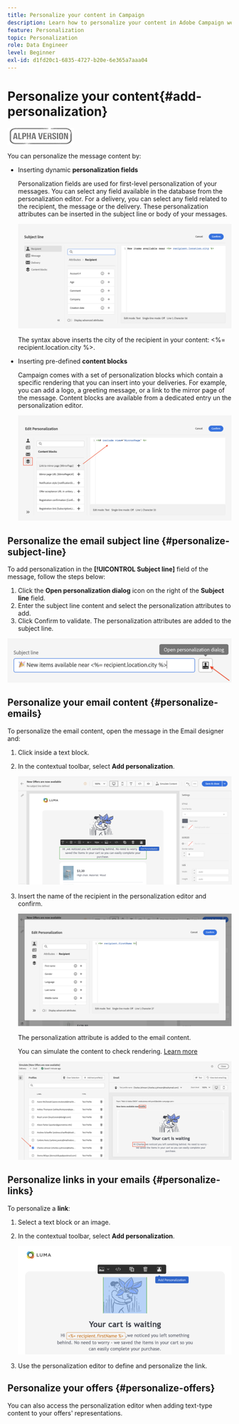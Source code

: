 ```yaml
---
title: Personalize your content in Campaign
description: Learn how to personalize your content in Adobe Campaign web UI
feature: Personalization
topic: Personalization
role: Data Engineer
level: Beginner
exl-id: d1fd20c1-6835-4727-b20e-6e365a7aaa04
---
```

# Personalize your content{#add-personalization}

![](../assets/do-not-localize/badge.png)

You can personalize the message content by:

* Inserting dynamic **personalization fields**

    Personalization fields are used for first-level personalization of your messages. You can select any field available in the database from the personalization editor. For a delivery, you can select any field related to the recipient, the message or the delivery. These personalization attributes can be inserted in the subject line or body of your messages.

    ![](assets/perso-subject-line.png)

    The syntax above inserts the city of the recipient in your content: <%= recipient.location.city %>.
    
* Inserting pre-defined **content blocks**
    
    Campaign comes with a set of personalization blocks which contain a specific rendering that you can insert into your deliveries. For example, you can add a logo, a greeting message, or a link to the mirror page of the message. Content blocks are available from a dedicated entry un the personalization editor.

    ![](assets/perso-content-blocks.png)
<!--
* Create **conditional content**

    Configure conditional content to add dynamic personalization based on the recipient’s profile for example. Text blocks and/or images are inserted when a particular condition is true.
-->

## Personalize the email subject line {#personalize-subject-line}

To add personalization in the **[!UICONTROL Subject line]** field of the message, follow the steps below:

1. Click the **Open personalization dialog** icon on the right of the **Subject line** field.
1. Enter the subject line content and select the personalization attributes to add.
1. Click Confirm to validate. The personalization attributes are added to the subject line.

![](assets/perso-subject.png)

## Personalize your email content {#personalize-emails}

To personalize the email content, open the message in the Email designer and:

1. Click inside a text block.
1. In the contextual toolbar, select **Add personalization**.

    ![](assets/perso-add-to-content.png)

1. Insert the name of the recipient in the personalization editor and confirm.

    ![](assets/perso-add-name.png)

    The personalization attribute is added to the email content. 
    
    You can simulate the content to check rendering. [Learn more](../preview-test/preview-content.md)

    ![](assets/perso-rendering.png)


## Personalize links in your emails {#personalize-links}

To personalize a **link**:

1. Select a text block or an image.
1. In the contextual toolbar, select **Add personalization**.

    ![](assets/perso-link.png)

1. Use the personalization editor to define and personalize the link.

## Personalize your offers {#personalize-offers}

You can also access the personalization editor when adding text-type content to your offers' representations.
